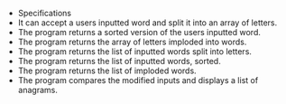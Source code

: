 * Specifications
 * It can accept a users inputted word and split it into an array of letters.
 * The program returns a sorted version of the users inputted word.
 * The program returns the array of letters imploded into words.
 * The program returns the list of inputted words split into letters.
 * The program returns the list of inputted words, sorted.
 * The program returns the list of imploded words.
 * The program compares the modified inputs and displays a list of anagrams.
